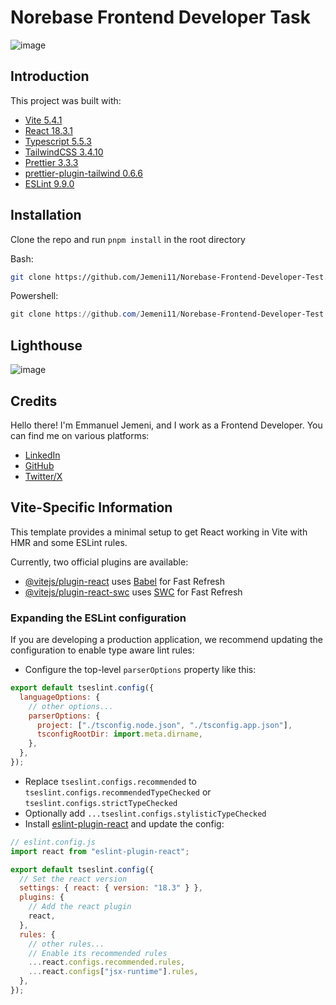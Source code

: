 # Norebase Frontend Developer Task

![image](https://github.com/user-attachments/assets/2a9b5c3d-36bb-460b-a33d-7aed4b7adf27)

## Introduction

This project was built with:

- [Vite 5.4.1](https://vitejs.dev/)
- [React 18.3.1](https://react.dev/)
- [Typescript 5.5.3](https://www.typescriptlang.org/)
- [TailwindCSS 3.4.10](https://tailwindcss.com/)
- [Prettier 3.3.3](https://prettier.io/)
- [prettier-plugin-tailwind 0.6.6](https://github.com/tailwindlabs/prettier-plugin-tailwindcss)
- [ESLint 9.9.0](https://eslint.org/)

## Installation

Clone the repo and run `pnpm install` in the root directory

Bash:

```bash
git clone https://github.com/Jemeni11/Norebase-Frontend-Developer-Test.git Norebase && cd Norebase && pnpm install
```

Powershell:

```powershell
git clone https://github.com/Jemeni11/Norebase-Frontend-Developer-Test.git Norebase; cd Norebase; pnpm install
```

## Lighthouse

![image](https://github.com/user-attachments/assets/55eee92c-8389-4426-8110-57d3da0f6352)

## Credits

Hello there! I'm Emmanuel Jemeni, and I work as a Frontend Developer. You can find me on various platforms:

- [LinkedIn](https://www.linkedin.com/in/emmanuel-jemeni)
- [GitHub](https://github.com/Jemeni11)
- [Twitter/X](https://twitter.com/Jemeni11_)

## Vite-Specific Information

This template provides a minimal setup to get React working in Vite with HMR and some ESLint rules.

Currently, two official plugins are available:

- [@vitejs/plugin-react](https://github.com/vitejs/vite-plugin-react/blob/main/packages/plugin-react/README.md) uses [Babel](https://babeljs.io/) for Fast Refresh
- [@vitejs/plugin-react-swc](https://github.com/vitejs/vite-plugin-react-swc) uses [SWC](https://swc.rs/) for Fast Refresh

### Expanding the ESLint configuration

If you are developing a production application, we recommend updating the configuration to enable type aware lint rules:

- Configure the top-level `parserOptions` property like this:

```js
export default tseslint.config({
  languageOptions: {
    // other options...
    parserOptions: {
      project: ["./tsconfig.node.json", "./tsconfig.app.json"],
      tsconfigRootDir: import.meta.dirname,
    },
  },
});
```

- Replace `tseslint.configs.recommended` to `tseslint.configs.recommendedTypeChecked` or `tseslint.configs.strictTypeChecked`
- Optionally add `...tseslint.configs.stylisticTypeChecked`
- Install [eslint-plugin-react](https://github.com/jsx-eslint/eslint-plugin-react) and update the config:

```js
// eslint.config.js
import react from "eslint-plugin-react";

export default tseslint.config({
  // Set the react version
  settings: { react: { version: "18.3" } },
  plugins: {
    // Add the react plugin
    react,
  },
  rules: {
    // other rules...
    // Enable its recommended rules
    ...react.configs.recommended.rules,
    ...react.configs["jsx-runtime"].rules,
  },
});
```
